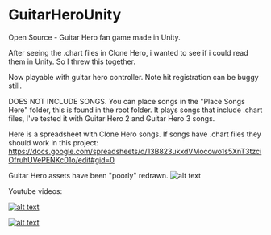 # GuitarHeroUnity
Open Source - Guitar Hero fan game made in Unity.

After seeing the .chart files in Clone Hero, i wanted to see if i could read them in Unity. So I threw this together.

Now playable with guitar hero controller. Note hit registration can be buggy still.

DOES NOT INCLUDE SONGS.
You can place songs in the "Place Songs Here" folder, this is found in the root folder.
It plays songs that include .chart files, I've tested it with Guitar Hero 2 and Guitar Hero 3 songs.

Here is a spreadsheet with Clone Hero songs. If songs have .chart files they should work in this project:
https://docs.google.com/spreadsheets/d/13B823ukxdVMocowo1s5XnT3tzciOfruhUVePENKc01o/edit#gid=0

Guitar Hero assets have been "poorly" redrawn.
![alt text](https://i.postimg.cc/0QP8vY1t/gh-Screenshot.jpg)

Youtube videos:

[![alt text](https://img.youtube.com/vi/R4eqFEGM84s/0.jpg)](https://www.youtube.com/watch?v=R4eqFEGM84s)

[![alt text](https://img.youtube.com/vi/R4eqFEGM84s/0.jpg)](https://www.youtube.com/watch?v=0QAfjxxkmtU)

